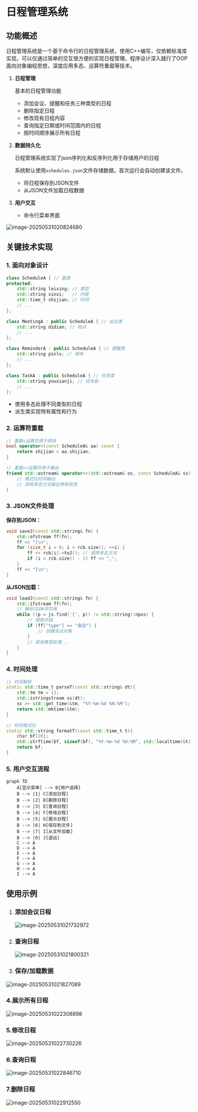 # 日程管理系统

## 功能概述

日程管理系统是一个基于命令行的日程管理系统，使用C++编写，仅依赖标准库实现，可以仅通过简单的交互很方便的实现日程管理。程序设计深入践行了OOP面向对象编程思想，深度应用多态、运算符重载等技术。

1. **日程管理**

   基本的日程管理功能

   - 添加会议、提醒和任务三种类型的日程
   - 删除指定日程
   - 修改现有日程内容
   - 查询指定日期或时间范围内的日程
   - 按时间顺序展示所有日程

2. **数据持久化**

   日程管理系统实现了json序列化和反序列化用于存储用户的日程

   系统默认使用`schedules.json`文件存储数据，首次运行会自动创建该文件。

   - 将日程保存到JSON文件
   - 从JSON文件加载日程数据

3. **用户交互**

   - 命令行菜单界面

![image-20250531020824680](assets/image-20250531020824680.png)

## 关键技术实现

### 1. 面向对象设计

```cpp
class ScheduleA { // 基类
protected:
    std::string leixing; // 类型
    std::string xinxi;   // 内容
    std::time_t shijian; // 时间
    // ...
};

class MeetingA : public ScheduleA { // 会议类
    std::string didian; // 地点
    // ...
};

class ReminderA : public ScheduleA { // 提醒类
    std::string pinlv; // 频率
    // ...
};

class TaskA : public ScheduleA { // 任务类
    std::string youxianji; // 优先级
    // ...
};
```

- 使用多态处理不同类型的日程
- 派生类实现特有属性和行为

### 2. 运算符重载

```cpp
// 重载<运算符用于排序
bool operator<(const ScheduleA& aa) const {
    return shijian < aa.shijian;
}

// 重载<<运算符用于输出
friend std::ostream& operator<<(std::ostream& os, const ScheduleA& ss) {
    // 格式化时间输出
    // 调用多态方法输出特有信息
}
```

### 3. JSON文件处理

**保存到JSON：**

```cpp
void saveJ(const std::string& fn) {
    std::ofstream ff(fn);
    ff << "[\n";
    for (size_t i = 0; i < rcb.size(); ++i) {
        ff << rcb[i]->toJ(); // 调用多态方法
        if (i < rcb.size() - 1) ff << ",";
    }
    ff << "]\n";
}
```

**从JSON加载：**

```cpp
void loadJ(const std::string& fn) {
    std::ifstream ff(fn);
    // 解析JSON字符串
    while ((p = js.find('{', p)) != std::string::npos) {
        // 提取字段
        if (ff["type"] == "会议") {
            // 创建会议对象
        } 
        // 其他类型处理...
    }
}
```

### 4. 时间处理

```cpp
// 时间解析
static std::time_t parseT(const std::string& dt){
    std::tm tm = {};
    std::istringstream ss(dt);
    ss >> std::get_time(&tm, "%Y-%m-%d %H:%M");
    return std::mktime(&tm);
}

// 时间格式化
static std::string formatT(const std::time_t t){
    char bf[20];
    std::strftime(bf, sizeof(bf), "%Y-%m-%d %H:%M", std::localtime(&t));
    return bf;
}
```

### 5. 用户交互流程

```mermaid
graph TD
    A[显示菜单] --> B{用户选择}
    B --> |1| C[添加日程]
    B --> |2| D[删除日程]
    B --> |3| E[查询日程]
    B --> |4| F[修改日程]
    B --> |5| G[展示日程]
    B --> |6| H[保存到文件]
    B --> |7| I[从文件加载]
    B --> |0| J[退出]
    C --> A
    D --> A
    E --> A
    F --> A
    G --> A
    H --> A
    I --> A
```

## 使用示例

1. ### 添加会议日程

   ![image-20250531021732972](assets/image-20250531021732972.png)

2. ### 查询日程

   ![image-20250531021800321](assets/image-20250531021800321.png)


3. ### 保存/加载数据

![image-20250531021827089](assets/image-20250531021827089.png)

### 4.展示所有日程

![image-20250531022308898](assets/image-20250531022308898.png)

### 5.修改日程

![image-20250531022730226](assets/image-20250531022730226.png)

### 6.查询日程

![image-20250531022846710](assets/image-20250531022846710.png)

### 7.删除日程

![image-20250531022912550](assets/image-20250531022912550.png)
